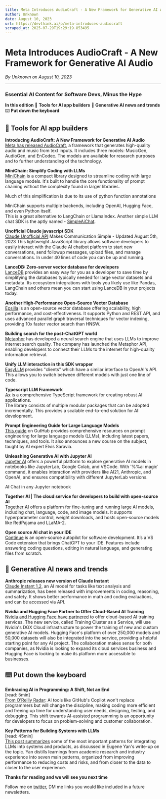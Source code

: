 ```yaml
---
title: Meta Introduces AudioCraft - A New Framework for Generative AI Audio
author: Unknown
date: August 10, 2023
url: https://devthink.ai/p/meta-introduces-audiocraft
scraped_at: 2025-07-29T19:29:19.853495
---
```


# Meta Introduces AudioCraft - A New Framework for Generative AI Audio

*By Unknown on August 10, 2023*

---

### **Essential AI Content for Software Devs,** **Minus the Hype**

**In this edition**  🧰 **Tools for AI app builders**  📰 **Generative AI news and trends**  ⌨️ **Put down the keyboard**

## 🧰 **Tools for AI app builders**

**Introducing AudioCraft: A New Framework for Generative AI Audio**  
[Meta has released AudioCraft]("https://ai.meta.com/blog/audiocraft-musicgen-audiogen-encodec-generative-ai-audio/"), a framework that generates high-quality audio and music from text inputs. It includes three models: MusicGen, AudioGen, and EnCodec. The models are available for research purposes and to further understanding of the technology.

**MiniChain: Simplify Coding with LLMs**  
[MiniChain]("https://github.com/srush/MiniChain") is a compact library designed to streamline coding with large language models. It's built to handle the core functionality of prompt chaining without the complexity found in larger libraries.



Much of this simplification is due to its use of python function annotations

MiniChain supports multiple backends, including OpenAI, Hugging Face, and even Python itself.  
This is a great alternative to LangChain or LlamaIndex. Another simple LLM chat SDK is the aptly named - [SimpleAiChat]("https://github.com/minimaxir/simpleaichat").

**Unofficial Claude javascript SDK**  
[Claude Unofficial API]("https://github.com/Explosion-Scratch/claude-unofficial-api") Makes Communication Simple - Updated August 5th, 2023 This lightweight JavaScript library allows software developers to easily interact with the Claude AI chatbot platform to start new conversations, send followup messages, upload files, and manage conversations. In under 40 lines of code you can be up and running.

**LanceDB: Zero-server vector database for developers**  
[LanceDB]("https://github.com/lancedb/lancedb") provides an easy way for you as a developer to save time by simplifying the databases typically needed for large vector datasets and metadata. Its ecosystem integrations with tools you likely use like Pandas, LangChain and others mean you can start using LanceDB in your projects today.

**Another High-Performance Open-Source Vector Database**  
[Epsilla]("https://www.epsilla.com/") is an open-source vector database offering scalability, high performance, and cost-effectiveness. It supports Python and REST API, and uses advanced parallel graph traversal techniques for vector indexing, providing 10x faster vector search than HNSW.

**Building search for the post-ChatGPT world**  
[Metaphor]("https://platform.metaphor.systems/blog/building-search-for-the-post-chatgpt-world") has developed a neural search engine that uses LLMs to improve internet search quality. The company has launched the Metaphor API, enabling developers to connect their LLMs to the internet for high-quality information retrieval.

**Unify LLM interaction in this SDK wrapper**  
[EasyLLM]("https://www.philschmid.de/introducing-easyllm") provides "clients" which have a similar interface to OpenAI's API. This allows you to switch between different models with just one line of code.

**Typescript LLM Framework**  
[Ax]("https://github.com/axilla-io/ax") is a comprehensive TypeScript framework for creating robust AI applications.  
The library consists of multiple modular packages that can be adopted incrementally. This provides a scalable end-to-end solution for AI development.

**Prompt Engineering Guide for Large Language Models**  
[This guide]("https://github.com/dair-ai/Prompt-Engineering-Guide") on GutHub provides comprehensive resources on prompt engineering for large language models (LLMs), including latest papers, techniques, and tools. It also announces a new course on the subject, taught by AI expert Elvis Saravia.

**Unleashing Generative AI with Jupyter AI**  
[Jupyter AI]("https://jupyter-ai.readthedocs.io/en/latest/") offers a powerful platform to explore generative AI models in notebooks like JupyterLab, Google Colab, and VSCode. With '%%ai magic' command, it enables interaction with providers like AI21, Anthropic, and OpenAI, and ensures compatibility with different JupyterLab versions.



AI Chat in any Jupyter notebook

**Together AI | The cloud service for developers to build with open-source AI**  
[Together AI]("https://docs.together.ai/docs") offers a platform for fine-tuning and running large AI models, including chat, language, code, and image models. It supports hyperparameter control, weight downloads, and hosts open-source models like RedPajama and LLaMA-2.

**Open source AI chat in your IDE**  
[Continue]("https://continue.dev/") is an open-source autopilot for software development. It’s a VS Code extension that brings ChatGPT to your IDE. Features include answering coding questions, editing in natural language, and generating files from scratch.

## 📰 **Generative AI news and trends**

**Anthropic releases new version of Claude Instant**  
[Claude Instant 1.2]("https://www.anthropic.com/index/releasing-claude-instant-1-2"), an AI model for tasks like text analysis and summarization, has been released with improvements in coding, reasoning, and safety. It shows better performance in math and coding evaluations, and can be accessed via API.

**Nvidia and Hugging Face Partner to Offer Cloud-Based AI Training**  
[Nvidia and Hugging Face have partnered]("https://nvidianews.nvidia.com/news/nvidia-and-hugging-face-to-connect-millions-of-developers-to-generative-ai-supercomputing") to offer cloud-based AI training services. The new service, called Training Cluster as a Service, will use Nvidia's DGX Cloud infrastructure to power the training of new and custom generative AI models. Hugging Face's platform of over 250,000 models and 50,000 datasets will also be integrated into the service, providing a helpful starting point for any AI project. The collaboration makes sense for both companies, as Nvidia is looking to expand its cloud services business and Hugging Face is looking to make its platform more accessible to businesses.

## ⌨️ **Put down the keyboard**

**Embracing AI in Programming: A Shift, Not an End**  
[read: 5min]  
[From O’Reilly Radar]("https://www.oreilly.com/radar/fearing-the-wrong-thing/"): AI tools like GitHub's Copilot won't replace programmers but will change the discipline, making coding more efficient and freeing up time for understanding user needs, designing, testing, and debugging. This shift towards AI-assisted programming is an opportunity for developers to focus on problem-solving and customer collaboration.

**Key Patterns for Building Systems with LLMs**  
[read: 45min]  
[This post summarizes]("https://eugeneyan.com/writing/llm-patterns/") some of the most important patterns for integrating LLMs into systems and products, as discussed in Eugene Yan's write-up on the topic. Yan distills learnings from academic research and industry experience into seven main patterns, organized from improving performance to reducing costs and risks, and from closer to the data to closer to the user experience.

**Thanks for reading and we will see you next time**

Follow me on [twitter]("https://twitter.com/devthinkai"), DM me links you would like included in a future newsletters.
